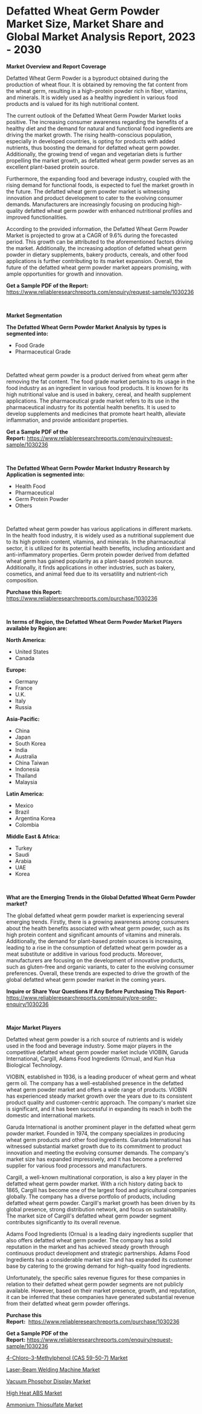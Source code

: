 <p><h1>Defatted Wheat Germ Powder Market Size, Market Share and Global Market Analysis Report, 2023 - 2030</h1></p><p><strong>Market Overview and Report Coverage</strong></p>
<p><p>Defatted Wheat Germ Powder is a byproduct obtained during the production of wheat flour. It is obtained by removing the fat content from the wheat germ, resulting in a high-protein powder rich in fiber, vitamins, and minerals. It is widely used as a healthy ingredient in various food products and is valued for its high nutritional content.</p><p>The current outlook of the Defatted Wheat Germ Powder Market looks positive. The increasing consumer awareness regarding the benefits of a healthy diet and the demand for natural and functional food ingredients are driving the market growth. The rising health-conscious population, especially in developed countries, is opting for products with added nutrients, thus boosting the demand for defatted wheat germ powder. Additionally, the growing trend of vegan and vegetarian diets is further propelling the market growth, as defatted wheat germ powder serves as an excellent plant-based protein source.</p><p>Furthermore, the expanding food and beverage industry, coupled with the rising demand for functional foods, is expected to fuel the market growth in the future. The defatted wheat germ powder market is witnessing innovation and product development to cater to the evolving consumer demands. Manufacturers are increasingly focusing on producing high-quality defatted wheat germ powder with enhanced nutritional profiles and improved functionalities.</p><p>According to the provided information, the Defatted Wheat Germ Powder Market is projected to grow at a CAGR of 9.6% during the forecasted period. This growth can be attributed to the aforementioned factors driving the market. Additionally, the increasing adoption of defatted wheat germ powder in dietary supplements, bakery products, cereals, and other food applications is further contributing to its market expansion. Overall, the future of the defatted wheat germ powder market appears promising, with ample opportunities for growth and innovation.</p></p>
<p><strong>Get a Sample PDF of the Report:</strong> <a href="https://www.reliableresearchreports.com/enquiry/request-sample/1030236">https://www.reliableresearchreports.com/enquiry/request-sample/1030236</a></p>
<p>&nbsp;</p>
<p><strong>Market Segmentation</strong></p>
<p><strong>The Defatted Wheat Germ Powder Market Analysis by types is segmented into:</strong></p>
<p><ul><li>Food Grade</li><li>Pharmaceutical Grade</li></ul></p>
<p>&nbsp;</p>
<p><p>Defatted wheat germ powder is a product derived from wheat germ after removing the fat content. The food grade market pertains to its usage in the food industry as an ingredient in various food products. It is known for its high nutritional value and is used in bakery, cereal, and health supplement applications. The pharmaceutical grade market refers to its use in the pharmaceutical industry for its potential health benefits. It is used to develop supplements and medicines that promote heart health, alleviate inflammation, and provide antioxidant properties.</p></p>
<p><strong>Get a Sample PDF of the Report:</strong>&nbsp;<a href="https://www.reliableresearchreports.com/enquiry/request-sample/1030236">https://www.reliableresearchreports.com/enquiry/request-sample/1030236</a></p>
<p>&nbsp;</p>
<p><strong>The Defatted Wheat Germ Powder Market Industry Research by Application is segmented into:</strong></p>
<p><ul><li>Health Food</li><li>Pharmaceutical</li><li>Germ Protein Powder</li><li>Others</li></ul></p>
<p>&nbsp;</p>
<p><p>Defatted wheat germ powder has various applications in different markets. In the health food industry, it is widely used as a nutritional supplement due to its high protein content, vitamins, and minerals. In the pharmaceutical sector, it is utilized for its potential health benefits, including antioxidant and anti-inflammatory properties. Germ protein powder derived from defatted wheat germ has gained popularity as a plant-based protein source. Additionally, it finds applications in other industries, such as bakery, cosmetics, and animal feed due to its versatility and nutrient-rich composition.</p></p>
<p><strong>Purchase this Report:</strong>&nbsp; <a href="https://www.reliableresearchreports.com/purchase/1030236">https://www.reliableresearchreports.com/purchase/1030236</a></p>
<p>&nbsp;</p>
<p><strong>In terms of Region, the Defatted Wheat Germ Powder Market Players available by Region are:</strong></p>
<p>
    <p> <strong> North America: </strong>
        <ul>
            <li>United States</li>
            <li>Canada</li>
        </ul>
        </p> 
    <p> <strong> Europe: </strong>
        <ul>
            <li>Germany</li>
            <li>France</li>
            <li>U.K.</li>
            <li>Italy</li>
            <li>Russia</li>
        </ul>
        </p> 
    <p> <strong> Asia-Pacific: </strong>
        <ul>
            <li>China</li>
            <li>Japan</li>
            <li>South Korea</li>
            <li>India</li>
            <li>Australia</li>
            <li>China Taiwan</li>
            <li>Indonesia</li>
            <li>Thailand</li>
            <li>Malaysia</li>
        </ul>
        </p> 
    <p> <strong> Latin America: </strong>
        <ul>
            <li>Mexico</li>
            <li>Brazil</li>
            <li>Argentina Korea</li>
            <li>Colombia</li>
        </ul>
        </p> 
    <p> <strong> Middle East & Africa: </strong>
        <ul>
            <li>Turkey</li>
            <li>Saudi</li>
            <li>Arabia</li>
            <li>UAE</li>
            <li>Korea</li>
        </ul>
    </p>
    </p>
<p>&nbsp;</p>
<p><strong>What are the Emerging Trends in the Global Defatted Wheat Germ Powder market?</strong></p>
<p><p>The global defatted wheat germ powder market is experiencing several emerging trends. Firstly, there is a growing awareness among consumers about the health benefits associated with wheat germ powder, such as its high protein content and significant amounts of vitamins and minerals. Additionally, the demand for plant-based protein sources is increasing, leading to a rise in the consumption of defatted wheat germ powder as a meat substitute or additive in various food products. Moreover, manufacturers are focusing on the development of innovative products, such as gluten-free and organic variants, to cater to the evolving consumer preferences. Overall, these trends are expected to drive the growth of the global defatted wheat germ powder market in the coming years.</p></p>
<p><strong>Inquire or Share Your Questions If Any Before Purchasing This Report</strong>- <a href="https://www.reliableresearchreports.com/enquiry/pre-order-enquiry/1030236">https://www.reliableresearchreports.com/enquiry/pre-order-enquiry/1030236</a></p>
<p>&nbsp;</p>
<p><strong>Major Market Players</strong></p>
<p><p>Defatted wheat germ powder is a rich source of nutrients and is widely used in the food and beverage industry. Some major players in the competitive defatted wheat germ powder market include VIOBIN, Garuda International, Cargill, Adams Food Ingredients (Ornua), and Kun Hua Biological Technology.</p><p>VIOBIN, established in 1936, is a leading producer of wheat germ and wheat germ oil. The company has a well-established presence in the defatted wheat germ powder market and offers a wide range of products. VIOBIN has experienced steady market growth over the years due to its consistent product quality and customer-centric approach. The company's market size is significant, and it has been successful in expanding its reach in both the domestic and international markets.</p><p>Garuda International is another prominent player in the defatted wheat germ powder market. Founded in 1974, the company specializes in producing wheat germ products and other food ingredients. Garuda International has witnessed substantial market growth due to its commitment to product innovation and meeting the evolving consumer demands. The company's market size has expanded impressively, and it has become a preferred supplier for various food processors and manufacturers.</p><p>Cargill, a well-known multinational corporation, is also a key player in the defatted wheat germ powder market. With a rich history dating back to 1865, Cargill has become one of the largest food and agricultural companies globally. The company has a diverse portfolio of products, including defatted wheat germ powder. Cargill's market growth has been driven by its global presence, strong distribution network, and focus on sustainability. The market size of Cargill's defatted wheat germ powder segment contributes significantly to its overall revenue.</p><p>Adams Food Ingredients (Ornua) is a leading dairy ingredients supplier that also offers defatted wheat germ powder. The company has a solid reputation in the market and has achieved steady growth through continuous product development and strategic partnerships. Adams Food Ingredients has a considerable market size and has expanded its customer base by catering to the growing demand for high-quality food ingredients.</p><p>Unfortunately, the specific sales revenue figures for these companies in relation to their defatted wheat germ powder segments are not publicly available. However, based on their market presence, growth, and reputation, it can be inferred that these companies have generated substantial revenue from their defatted wheat germ powder offerings.</p></p>
<p><strong>Purchase this Report:</strong>&nbsp;&nbsp;<a href="https://www.reliableresearchreports.com/purchase/1030236">https://www.reliableresearchreports.com/purchase/1030236</a></p>
<p></p>
<p><strong>Get a Sample PDF of the Report:</strong>&nbsp;<a href="https://www.reliableresearchreports.com/enquiry/request-sample/1030236">https://www.reliableresearchreports.com/enquiry/request-sample/1030236</a></p>
<p><p><a href="https://issuu.com/reportprime-2/docs/4-chloro-3-methylphenol-cas-59-50-7-market-size-20?fr=xKAE9_zU1NQ">4-Chloro-3-Methylphenol (CAS 59-50-7) Market</a></p><p><a href="https://issuu.com/reportprime-2/docs/laser-beam-welding-machine-market-size-2030.pptx?fr=xKAE9_zU1NQ">Laser-Beam Welding Machine Market</a></p><p><a href="https://www.reportprime.com/vacuum-phosphor-display-r2973">Vacuum Phosphor Display Market</a></p><p><a href="https://medium.com/@madelynhowe/high-heat-abs-market-size-growth-forecast-2023-2030-e6ed391ce358">High Heat ABS Market</a></p><p><a href="https://www.linkedin.com/pulse/ammonium-thiosulfate-market-challenges-opportunities-growth-9ktde/">Ammonium Thiosulfate Market</a></p></p>
